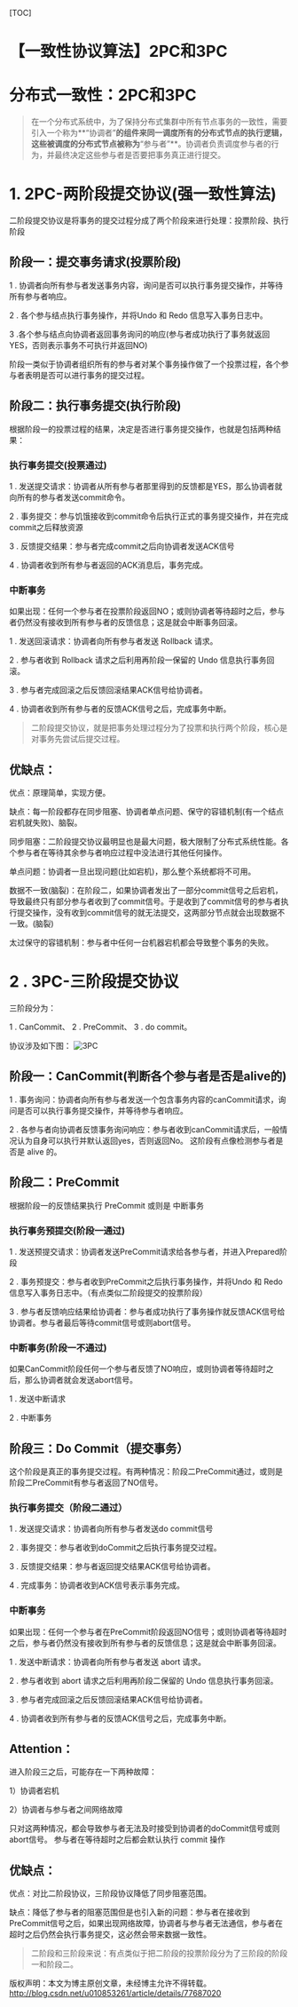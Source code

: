 [TOC]



# 【一致性协议算法】2PC和3PC

# 分布式一致性：2PC和3PC

> 在一个分布式系统中，为了保持分布式集群中所有节点事务的一致性，需要引入一个称为**“协调者”**的组件来同一调度所有的分布式节点的执行逻辑，这些被调度的分布式节点被称为**“参与者”**。协调者负责调度参与者的行为，并最终决定这些参与者是否要把事务真正进行提交。

# 1. 2PC-两阶段提交协议(强一致性算法)

二阶段提交协议是将事务的提交过程分成了两个阶段来进行处理：投票阶段、执行阶段

## 阶段一：提交事务请求(投票阶段)

1 . 协调者向所有参与者发送事务内容，询问是否可以执行事务提交操作，并等待所有参与者响应。

2 . 各个参与结点执行事务操作，并将Undo 和 Redo 信息写入事务日志中。

3 .各个参与结点向协调者返回事务询问的响应(参与者成功执行了事务就返回YES，否则表示事务不可执行并返回NO)

阶段一类似于协调者组织所有的参与者对某个事务操作做了一个投票过程，各个参与者表明是否可以进行事务的提交过程。

## 阶段二：执行事务提交(执行阶段)

根据阶段一的投票过程的结果，决定是否进行事务提交操作，也就是包括两种结果：

### 执行事务提交(投票通过)

1 . 发送提交请求：协调者从所有参与者那里得到的反馈都是YES，那么协调者就向所有的参与者发送commit命令。

2 . 事务提交：参与饥饿接收到commit命令后执行正式的事务提交操作，并在完成commit之后释放资源

3 . 反馈提交结果：参与者完成commit之后向协调者发送ACK信号

4 . 协调者收到所有参与者返回的ACK消息后，事务完成。

### 中断事务

如果出现：任何一个参与者在投票阶段返回NO；或则协调者等待超时之后，参与者仍然没有接收到所有参与者的反馈信息；这是就会中断事务回滚。

1 . 发送回滚请求：协调者向所有参与者发送 Rollback 请求。

2 . 参与者收到 Rollback 请求之后利用再阶段一保留的 Undo 信息执行事务回滚。

3 . 参与者完成回滚之后反馈回滚结果ACK信号给协调者。

4 . 协调者收到所有参与者的反馈ACK信号之后，完成事务中断。

> 二阶段提交协议，就是把事务处理过程分为了投票和执行两个阶段，核心是对事务先尝试后提交过程。

## 优缺点：

优点：原理简单，实现方便。

缺点：每一阶段都存在同步阻塞、协调者单点问题、保守的容错机制(有一个结点宕机就失败)、脑裂。

同步阻塞：二阶段提交协议最明显也是最大问题，极大限制了分布式系统性能。各个参与者在等待其余参与者响应过程中没法进行其他任何操作。

单点问题：协调者一旦出现问题(比如宕机)，那么整个系统都将不可用。

数据不一致(脑裂)：在阶段二，如果协调者发出了一部分commit信号之后宕机，导致最终只有部分参与者收到了commit信号。于是收到了commit信号的参与者执行提交操作，没有收到commit信号的就无法提交，这两部分节点就会出现数据不一致。(脑裂)

太过保守的容错机制：参与者中任何一台机器宕机都会导致整个事务的失败。

# 2 . 3PC-三阶段提交协议

三阶段分为：

1 . CanCommit、 
2 . PreCommit、 
3 . do commit。

协议涉及如下图： 
![3PC](image-201803151712/20170829202955496.png)

## 阶段一：CanCommit(判断各个参与者是否是alive的)

1 . 事务询问：协调者向所有参与者发送一个包含事务内容的canCommit请求，询问是否可以执行事务提交操作，并等待参与者响应。

2 . 各参与者向协调者反馈事务询问响应：参与者收到canCommit请求后，一般情况认为自身可以执行并默认返回yes，否则返回No。 这阶段有点像检测参与者是否是 alive 的。

## 阶段二：PreCommit

根据阶段一的反馈结果执行 PreCommit 或则是 中断事务

### 执行事务预提交(阶段一通过)

1 . 发送预提交请求：协调者发送PreCommit请求给各参与者，并进入Prepared阶段

2 . 事务预提交：参与者收到PreCommit之后执行事务操作，并将Undo 和 Redo 信息写入事务日志中。（有点类似二阶段提交的投票阶段）

3 . 参与者反馈响应结果给协调者：参与者成功执行了事务操作就反馈ACK信号给协调者。参与者最后等待commit信号或则abort信号。

### 中断事务(阶段一不通过)

如果CanCommit阶段任何一个参与者反馈了NO响应，或则协调者等待超时之后，那么协调者就会发送abort信号。

1 . 发送中断请求

2 . 中断事务

## 阶段三：Do Commit（提交事务）

这个阶段是真正的事务提交过程。有两种情况：阶段二PreCommit通过，或则是阶段二PreCommit有参与者返回了NO信号。

### 执行事务提交（阶段二通过）

1 . 发送提交请求：协调者向所有参与者发送do commit信号

2 . 事务提交：参与者收到doCommit之后执行事务提交过程。

3 . 反馈提交结果：参与者返回提交结果ACK信号给协调者。

4 . 完成事务：协调者收到ACK信号表示事务完成。

### 中断事务

如果出现：任何一个参与者在PreCommit阶段返回NO信号；或则协调者等待超时之后，参与者仍然没有接收到所有参与者的反馈信息；这是就会中断事务回滚。

1 . 发送中断请求：协调者向所有参与者发送 abort 请求。

2 . 参与者收到 abort 请求之后利用再阶段二保留的 Undo 信息执行事务回滚。

3 . 参与者完成回滚之后反馈回滚结果ACK信号给协调者。

4 . 协调者收到所有参与者的反馈ACK信号之后，完成事务中断。

## Attention：

进入阶段三之后，可能存在一下两种故障：

1）协调者宕机

2）协调者与参与者之间网络故障

只对这两种情况，都会导致参与者无法及时接受到协调者的doCommit信号或则abort信号。 参与者在等待超时之后都会默认执行 commit 操作

## 优缺点：

优点：对比二阶段协议，三阶段协议降低了同步阻塞范围。

缺点：降低了参与者的阻塞范围但是也引入新的问题：参与者在接收到PreCommit信号之后，如果出现网络故障，协调者与参与者无法通信，参与者在超时之后仍然会执行事务提交，这必然会带来数据一致性。

> 二阶段和三阶段来说：有点类似于把二阶段的投票阶段分为了三阶段的阶段一和阶段二。

版权声明：本文为博主原创文章，未经博主允许不得转载。 http://blog.csdn.net/u010853261/article/details/77687020



